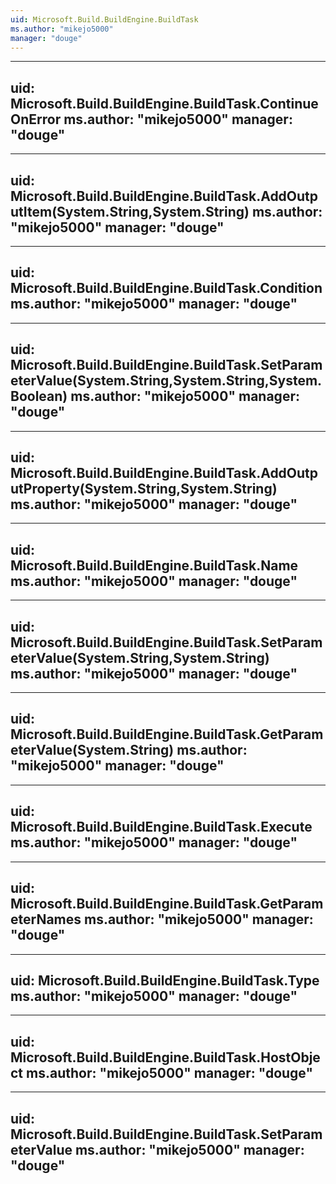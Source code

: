 ```yaml
---
uid: Microsoft.Build.BuildEngine.BuildTask
ms.author: "mikejo5000"
manager: "douge"
---
```


---
uid: Microsoft.Build.BuildEngine.BuildTask.ContinueOnError
ms.author: "mikejo5000"
manager: "douge"
---

---
uid: Microsoft.Build.BuildEngine.BuildTask.AddOutputItem(System.String,System.String)
ms.author: "mikejo5000"
manager: "douge"
---

---
uid: Microsoft.Build.BuildEngine.BuildTask.Condition
ms.author: "mikejo5000"
manager: "douge"
---

---
uid: Microsoft.Build.BuildEngine.BuildTask.SetParameterValue(System.String,System.String,System.Boolean)
ms.author: "mikejo5000"
manager: "douge"
---

---
uid: Microsoft.Build.BuildEngine.BuildTask.AddOutputProperty(System.String,System.String)
ms.author: "mikejo5000"
manager: "douge"
---

---
uid: Microsoft.Build.BuildEngine.BuildTask.Name
ms.author: "mikejo5000"
manager: "douge"
---

---
uid: Microsoft.Build.BuildEngine.BuildTask.SetParameterValue(System.String,System.String)
ms.author: "mikejo5000"
manager: "douge"
---

---
uid: Microsoft.Build.BuildEngine.BuildTask.GetParameterValue(System.String)
ms.author: "mikejo5000"
manager: "douge"
---

---
uid: Microsoft.Build.BuildEngine.BuildTask.Execute
ms.author: "mikejo5000"
manager: "douge"
---

---
uid: Microsoft.Build.BuildEngine.BuildTask.GetParameterNames
ms.author: "mikejo5000"
manager: "douge"
---

---
uid: Microsoft.Build.BuildEngine.BuildTask.Type
ms.author: "mikejo5000"
manager: "douge"
---

---
uid: Microsoft.Build.BuildEngine.BuildTask.HostObject
ms.author: "mikejo5000"
manager: "douge"
---

---
uid: Microsoft.Build.BuildEngine.BuildTask.SetParameterValue
ms.author: "mikejo5000"
manager: "douge"
---
